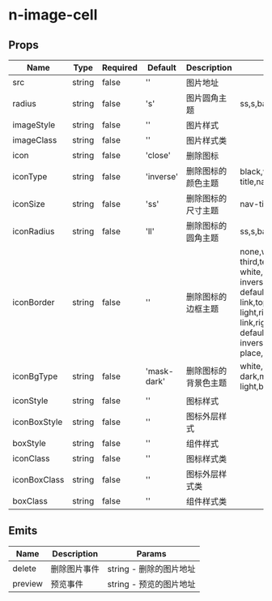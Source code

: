 # n-image-cell

## Props
| Name | Type | Required | Default | Description | Choices |
| --- | --- | --- | --- | --- | --- |
| src | string | false | '' | 图片地址 |  | 
| radius | string | false | 's' | 图片圆角主题 | ss,s,base,l,ll,loading,none | 
| imageStyle | string | false | '' | 图片样式 |  | 
| imageClass | string | false | '' | 图片样式类 |  | 
| icon | string | false | 'close' | 删除图标 |  | 
| iconType | string | false | 'inverse' | 删除图标的颜色主题 | black,white,transparent,default,primary,success,warning,error,custom,link,text,second,third,forth,place,disabled,inverse,nav-title,nav-icon,nav-item | 
| iconSize | string | false | 'ss' | 删除图标的尺寸主题 | nav-title,nav-icon,nav-item,ss,s,base,l,ll | 
| iconRadius | string | false | 'll' | 删除图标的圆角主题 | ss,s,base,l,ll,loading,none | 
| iconBorder | string | false | '' | 删除图标的边框主题 | none,white,black,default,light,middle,dark,primary,success,warning,error,inverse,custom,link,text,text-second,text-third,text-forth,text-place,text-disabled,left-white,left-black,top-white,top-black,right-white,right-black,bottom-white,bottom-black,left-default,left-light,left-middle,left-dark,left-primary,left-success,left-warning,left-error,left-inverse,left-custom,left-link,left-text,left-text-second,left-text-third,left-text-forth,left-text-place,left-text-disabled,top-default,top-light,top-middle,top-dark,top-primary,top-success,top-warning,top-error,top-inverse,top-custom,top-link,top-text,top-text-second,top-text-third,top-text-forth,top-text-place,top-text-disabled,right-default,right-light,right-middle,right-dark,right-primary,right-success,right-warning,right-error,right-inverse,right-custom,right-link,right-text,right-text-second,right-text-third,right-text-forth,right-text-place,right-text-disabled,bottom-default,bottom-light,bottom-middle,bottom-dark,bottom-primary,bottom-success,bottom-warning,bottom-error,bottom-inverse,bottom-custom,bottom-link,bottom-text,bottom-text-second,bottom-text-third,bottom-text-forth,bottom-text-place,bottom-text-disabled | 
| iconBgType | string | false | 'mask-dark' | 删除图标的背景色主题 | white,black,transparent,nav,default,primary,success,warning,error,custom,link,light,middle,dark,inverse,page,hover,hover-dark,mask,mask-dark,text,text-second,text-third,text-forth,text-inverse,text-place,text-disabled,border,border-light,border-middle,border-dark,none,gradient | 
| iconStyle | string | false | '' | 图标样式 |  | 
| iconBoxStyle | string | false | '' | 图标外层样式 |  | 
| boxStyle | string | false | '' | 组件样式 |  | 
| iconClass | string | false | '' | 图标样式类 |  | 
| iconBoxClass | string | false | '' | 图标外层样式类 |  | 
| boxClass | string | false | '' | 组件样式类 |  | 

## Emits
| Name | Description | Params |
| --- | --- | --- | 
| delete | 删除图片事件 | string - 删除的图片地址 |
| preview | 预览事件 | string - 预览的图片地址 |

